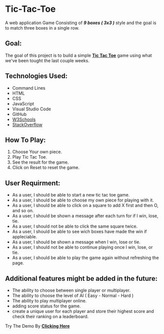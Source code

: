 # Tic-Tac-Toe

A web application Game Consisting of ***9 boxes ( 3x3 )*** style and the goal is to match three boxes in a single row.

## Goal:

The goal of this project is to build a simple **[Tic Tac Toe](https://oalru.github.io/Tic-Tac-Toe/)** game using what we've been tought the last couple weeks.

## Technologies Used:

* Command Lines
* HTML
* CSS
* JavaScript
* Visual Studio Code
* GitHub
* [W3Schools](https://www.w3schools.com/)
* [StackOverflow](https://stackoverflow.com/)

## How To Play:

1. Choose Your own piece.
2. Play Tic Tac Toe.
3. See the result for the game.
4. Click on Reset to reset the game.

## User Requirment:

* As a user, I should be able to start a new tic tac toe game.
* As a user, I should be able to choose my own piece for playing with it.
* As a user, I should be able to click on a square to add X first and then O, and so on.
* As a user, I should be shown a message after each turn for if I win, lose, tie.
* As a user, I should not be able to click the same square twice.
* As a user, I should be able to see wich boxes have made the win if appleciable.
* As a user, I should be shown a message when I win, lose or tie.
* As a user, I should not be able to continue playing once I win, lose, or tie.
* As a user, I should be able to play the game again without refreshing the page.

## Additional features might be added in the future:

* The ability to choose between single player or multiplayer.
* The ability to choose the level of AI ( Easy - Normal - Hard )
* The ability to play multiplayer online.
* adding score status for the game.
* create a unique user for each player and store their highest score and check their ranking on a leaderboard.





Try The Demo By **[Clicking Here](https://oalru.github.io/Tic-Tac-Toe/)**
